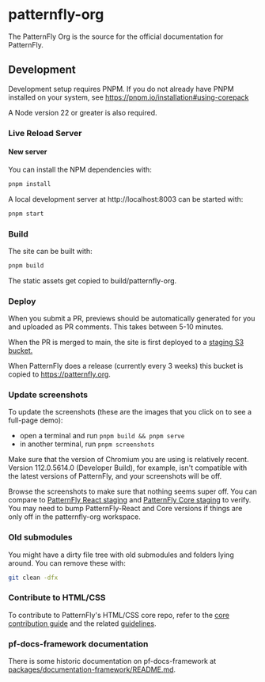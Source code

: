 # patternfly-org

The PatternFly Org is the source for the official documentation for PatternFly.

## Development

Development setup requires PNPM. If you do not already have PNPM installed on your system, see https://pnpm.io/installation#using-corepack

A Node version 22 or greater is also required.

### Live Reload Server

#### New server

You can install the NPM dependencies with:

```sh
pnpm install
```

A local development server at http://localhost:8003 can be started with:

```sh
pnpm start
```

### Build

The site can be built with:

```sh
pnpm build
```

The static assets get copied to build/patternfly-org.

### Deploy

When you submit a PR, previews should be automatically generated for you and uploaded as PR comments. This takes between 5-10 minutes.

When the PR is merged to main, the site is first deployed to a [staging S3 bucket.](https://staging.patternfly.org)

When PatternFly does a release (currently every 3 weeks) this bucket is copied to https://patternfly.org.

### Update screenshots
To update the screenshots (these are the images that you click on to see a full-page demo):

- open a terminal and run `pnpm build && pnpm serve`
- in another terminal, run `pnpm screenshots`

Make sure that the version of Chromium you are using is relatively recent. Version 112.0.5614.0 (Developer Build), for example, isn't compatible with the latest versions of PatternFly, and your screenshots will be off.

Browse the screenshots to make sure that nothing seems super off. You can compare to [PatternFly React staging](https://patternfly-react.surge.sh/) and [PatternFly Core staging](https://pf.patternfly.org/) to verify. You may need to bump PatternFly-React and Core versions if things are only off in the patternfly-org workspace.

### Old submodules

You might have a dirty file tree with old submodules and folders lying around. You can remove these with:

```sh
git clean -dfx
```

### Contribute to HTML/CSS

To contribute to PatternFly's HTML/CSS core repo, refer to the [core contribution guide](https://github.com/patternfly/patternfly/blob/main/patternfly-docs/site/pages/contribution.md) and the related [guidelines](https://github.com/patternfly/patternfly/blob/main/patternfly-docs/site/pages/guidelines.md).  

### pf-docs-framework documentation

There is some historic documentation on pf-docs-framework at [packages/documentation-framework/README.md](packages/documentation-framework/README.md).